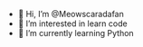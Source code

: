 - 👋 Hi, I’m @Meowscaradafan
- 👀 I’m interested in learn code
- 🌱 I’m currently learning Python 


<!---
Meowscaradafan/Meowscaradafan is a ✨ special ✨ repository because its `README.md` (this file) appears on your GitHub profile.
You can click the Preview link to take a look at your changes.
--->

